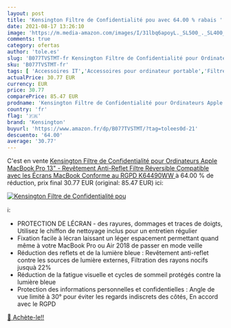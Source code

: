 ```yaml
---
layout: post
title: 'Kensington Filtre de Confidentialité pou avec 64.00 % rabais '
date: 2021-08-17 13:26:10
image: 'https://m.media-amazon.com/images/I/31lbq6apoyL._SL500_._SL400_.jpg'
comments: true
category: ofertas
author: 'tole.es'
slug: 'B077TVSTMT-fr Kensington Filtre de Confidentialité pour Ordinateurs...'
sku: 'B077TVSTMT-fr'
tags: [ 'Accessoires IT','Accessoires pour ordinateur portable','Filtres décran pour ordinateur portable','Informatique','kensington', ]
actualPrice: 30.77 EUR
currency: EUR
price: 30.77
comparePrice: 85.47 EUR
prodname: 'Kensington Filtre de Confidentialité pour Ordinateurs Apple MacBook Pro 13" - Revêtement Anti-Reflet  Filtre Réversible  Compatible avec les Écrans MacBook  Conforme au RGPD  K64490WW '
country: 'fr'
flag: '🇫🇷'
brand: 'Kensington'
buyurl: 'https://www.amazon.fr/dp/B077TVSTMT/?tag=tolees0d-21'
descuento: '64.00'
average: '30.77'
---
```


C'est en vente [Kensington Filtre de Confidentialité pour Ordinateurs Apple MacBook Pro 13" - Revêtement Anti-Reflet  Filtre Réversible  Compatible avec les Écrans MacBook  Conforme au RGPD  K64490WW ](https://www.amazon.fr/dp/B077TVSTMT/?tag=tolees0d-21)  à  64.00 % de réduction, prix final  30.77 EUR (original: 85.47 EUR) ici:

[![Kensington Filtre de Confidentialité pou](https://m.media-amazon.com/images/I/31lbq6apoyL._SL500_._SL400_.jpg)](https://www.amazon.fr/dp/B077TVSTMT/?tag=tolees0d-21)

ℹ️:

- PROTECTION DE LÉCRAN - des rayures, dommages et traces de doigts, Utilisez le chiffon de nettoyage inclus pour un entretien régulier
- Fixation facile à lécran laissant un léger espacement permettant quand même à votre MacBook Pro ou Air 2018 de passer en mode veille
- Réduction des reflets et de la lumière bleue : Revêtement anti-reflet contre les sources de lumière externes, Filtration des rayons nocifs jusquà 22%
- Réduction de la fatigue visuelle et cycles de sommeil protégés contre la lumière bleue
- Protection des informations personnelles et confidentielles : Angle de vue limité à 30° pour éviter les regards indiscrets des côtés, En accord avec le RGPD

[🛒 Achète-le!!](https://www.amazon.fr/dp/B077TVSTMT/?tag=tolees0d-21)
